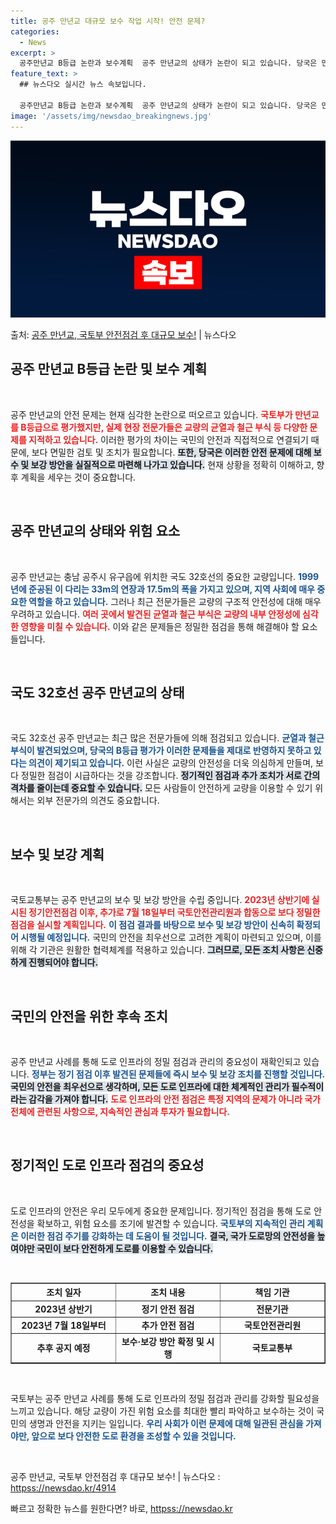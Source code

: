 ```yaml
---
title: 공주 만년교 대규모 보수 작업 시작! 안전 문제?
categories:
  - News
excerpt: >
  공주만년교 B등급 논란과 보수계획  공주 만년교의 상태가 논란이 되고 있습니다. 당국은 만년교를 B등급으로 …
feature_text: >
  ## 뉴스다오 실시간 뉴스 속보입니다.

  공주만년교 B등급 논란과 보수계획  공주 만년교의 상태가 논란이 되고 있습니다. 당국은 만년교를 B등급으로 …
image: '/assets/img/newsdao_breakingnews.jpg'
---
```


![뉴스다오 속보](/assets/img/newsdao_breakingnews.jpg)

<p>출처: <a href="httpss://newsdao.kr/4914" rel="dofollow">공주 만년교, 국토부 안전점검 후 대규모 보수!</a> | 뉴스다오</p>

<h2>공주 만년교 B등급 논란 및 보수 계획</h2>

<p data-ke-size="size16">&nbsp;</p>

공주 만년교의 안전 문제는 현재 심각한 논란으로 떠오르고 있습니다. <b><span style="color: #ee2323;">국토부가 만년교를 B등급으로 평가했지만, 실제 현장 전문가들은 교량의 균열과 철근 부식 등 다양한 문제를 지적하고 있습니다.</span></b> 이러한 평가의 차이는 국민의 안전과 직접적으로 연결되기 때문에, 보다 면밀한 검토 및 조치가 필요합니다. <b><span style="background-color: #21538527;">또한, 당국은 이러한 안전 문제에 대해 보수 및 보강 방안을 실질적으로 마련해 나가고 있습니다.</span></b>  현재 상황을 정확히 이해하고, 향후 계획을 세우는 것이 중요합니다.

<p data-ke-size="size16">&nbsp;</p>

<h2>공주 만년교의 상태와 위험 요소</h2>

<p data-ke-size="size16">&nbsp;</p>

공주 만년교는 충남 공주시 유구읍에 위치한 국도 32호선의 중요한 교량입니다. <b><span style="color: #1a5490;">1999년에 준공된 이 다리는 33m의 연장과 17.5m의 폭을 가지고 있으며, 지역 사회에 매우 중요한 역할을 하고 있습니다.</span></b> 그러나 최근 전문가들은 교량의 구조적 안전성에 대해 매우 우려하고 있습니다. <b><span style="color: #ee2323;">여러 곳에서 발견된 균열과 철근 부식은 교량의 내부 안정성에 심각한 영향을 미칠 수 있습니다.</span></b> 이와 같은 문제들은 정밀한 점검을 통해 해결해야 할 요소들입니다. 

<p data-ke-size="size16">&nbsp;</p>

<h2>국도 32호선 공주 만년교의 상태</h2>

<p data-ke-size="size16">&nbsp;</p>

국도 32호선 공주 만년교는 최근 많은 전문가들에 의해 점검되고 있습니다. <b><span style="color: #1a5490;">균열과 철근 부식이 발견되었으며, 당국의 B등급 평가가 이러한 문제들을 제대로 반영하지 못하고 있다는 의견이 제기되고 있습니다.</span></b> 이런 사실은 교량의 안전성을 더욱 의심하게 만들며, 보다 정밀한 점검이 시급하다는 것을 강조합니다. <b><span style="background-color: #21538527;">정기적인 점검과 추가 조치가 서로 간의 격차를 줄이는데 중요할 수 있습니다.</span></b> 모든 사람들이 안전하게 교량을 이용할 수 있기 위해서는 외부 전문가의 의견도 중요합니다.

<p data-ke-size="size16">&nbsp;</p>

<h2>보수 및 보강 계획</h2>

<p data-ke-size="size16">&nbsp;</p>

국토교통부는 공주 만년교의 보수 및 보강 방안을 수립 중입니다. <b><span style="color: #ee2323;">2023년 상반기에 실시된 정기안전점검 이후, 추가로 7월 18일부터 국토안전관리원과 합동으로 보다 정밀한 점검을 실시할 계획입니다.</span></b> <b><span style="color: #1a5490;">이 점검 결과를 바탕으로 보수 및 보강 방안이 신속히 확정되어 시행될 예정입니다.</span></b> 국민의 안전을 최우선으로 고려한 계획이 마련되고 있으며, 이를 위해 각 기관은 원활한 협력체계를 적용하고 있습니다. <b><span style="background-color: #21538527;">그러므로, 모든 조치 사항은 신중하게 진행되어야 합니다.</span></b>

<p data-ke-size="size16">&nbsp;</p>

<h2>국민의 안전을 위한 후속 조치</h2>

<p data-ke-size="size16">&nbsp;</p>

공주 만년교 사례를 통해 도로 인프라의 정밀 점검과 관리의 중요성이 재확인되고 있습니다. <b><span style="color: #1a5490;">정부는 정기 점검 이후 발견된 문제들에 즉시 보수 및 보강 조치를 진행할 것입니다.</span></b> <b><span style="background-color: #21538527;">국민의 안전을 최우선으로 생각하며, 모든 도로 인프라에 대한 체계적인 관리가 필수적이라는 감각을 가져야 합니다.</span></b> <b><span style="color: #ee2323;">도로 인프라의 안전 점검은 특정 지역의 문제가 아니라 국가 전체에 관련된 사항으로, 지속적인 관심과 투자가 필요합니다.</span></b>

<p data-ke-size="size16">&nbsp;</p>

<h2>정기적인 도로 인프라 점검의 중요성</h2>

<p data-ke-size="size16">&nbsp;</p>

도로 인프라의 안전은 우리 모두에게 중요한 문제입니다. 정기적인 점검을 통해 도로 안전성을 확보하고, 위험 요소를 조기에 발견할 수 있습니다. <b><span style="color: #1a5490;">국토부의 지속적인 관리 계획은 이러한 점검 주기를 강화하는 데 도움이 될 것입니다.</span></b> <b><span style="background-color: #21538527;">결국, 국가 도로망의 안전성을 높여야만 국민이 보다 안전하게 도로를 이용할 수 있습니다.</span></b> 

<p data-ke-size="size16">&nbsp;</p>

<table style="width: 100%; border-collapse: collapse;" border="1">
    <tr>
        <th style="width: 25%; text-align: center;">조치 일자</th>
        <th style="width: 25%; text-align: center;">조치 내용</th>
        <th style="width: 25%; text-align: center;">책임 기관</th>
    </tr>
    <tr>
        <td style="text-align: center; height: 17px;"><b>2023년 상반기</b></td>
        <td style="text-align: center; height: 17px;"><b>정기 안전 점검</b></td>
        <td style="text-align: center; height: 17px;"><b>전문기관</b></td>
    </tr>
    <tr>
        <td style="text-align: center; height: 17px;"><b>2023년 7월 18일부터</b></td>
        <td style="text-align: center; height: 17px;"><b>추가 안전 점검</b></td>
        <td style="text-align: center; height: 17px;"><b>국토안전관리원</b></td>
    </tr>
    <tr>
        <td style="text-align: center; height: 17px;"><b>추후 공지 예정</b></td>
        <td style="text-align: center; height: 17px;"><b>보수·보강 방안 확정 및 시행</b></td>
        <td style="text-align: center; height: 17px;"><b>국토교통부</b></td>
    </tr>
</table>

<p data-ke-size="size16">&nbsp;</p>

국토부는 공주 만년교 사례를 통해 도로 인프라의 정밀 점검과 관리를 강화할 필요성을 느끼고 있습니다. 해당 교량이 가진 위험 요소를 최대한 빨리 파악하고 보수하는 것이 국민의 생명과 안전을 지키는 일입니다. <b><span style="color: #1a5490;">우리 사회가 이런 문제에 대해 일관된 관심을 가져야만, 앞으로 보다 안전한 도로 환경을 조성할 수 있을 것입니다.</span></b>

<p data-ke-size="size16">&nbsp;</p>

공주 만년교, 국토부 안전점검 후 대규모 보수! | 뉴스다오  : <a href="httpss://newsdao.kr/4914">httpss://newsdao.kr/4914</a> 

빠르고 정확한 뉴스를 원한다면? 바로, <a href="httpss://newsdao.kr" rel="dofollow">httpss://newsdao.kr</a>


